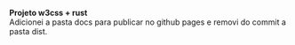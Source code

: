 **Projeto w3css + rust**  
Adicionei a pasta docs para publicar no github pages e removi do commit a pasta dist.
